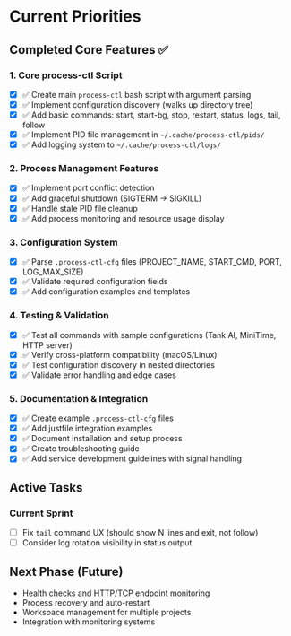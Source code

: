 # Current Priorities

## Completed Core Features ✅

### 1. Core process-ctl Script
- [x] ✅ Create main `process-ctl` bash script with argument parsing
- [x] ✅ Implement configuration discovery (walks up directory tree)
- [x] ✅ Add basic commands: start, start-bg, stop, restart, status, logs, tail, follow
- [x] ✅ Implement PID file management in `~/.cache/process-ctl/pids/`
- [x] ✅ Add logging system to `~/.cache/process-ctl/logs/`

### 2. Process Management Features
- [x] ✅ Implement port conflict detection
- [x] ✅ Add graceful shutdown (SIGTERM → SIGKILL)
- [x] ✅ Handle stale PID file cleanup
- [x] ✅ Add process monitoring and resource usage display

### 3. Configuration System
- [x] ✅ Parse `.process-ctl-cfg` files (PROJECT_NAME, START_CMD, PORT, LOG_MAX_SIZE)
- [x] ✅ Validate required configuration fields
- [x] ✅ Add configuration examples and templates

### 4. Testing & Validation
- [x] ✅ Test all commands with sample configurations (Tank AI, MiniTime, HTTP server)
- [x] ✅ Verify cross-platform compatibility (macOS/Linux)
- [x] ✅ Test configuration discovery in nested directories
- [x] ✅ Validate error handling and edge cases

### 5. Documentation & Integration
- [x] ✅ Create example `.process-ctl-cfg` files
- [x] ✅ Add justfile integration examples
- [x] ✅ Document installation and setup process
- [x] ✅ Create troubleshooting guide
- [x] ✅ Add service development guidelines with signal handling

## Active Tasks

### Current Sprint
- [ ] Fix `tail` command UX (should show N lines and exit, not follow)
- [ ] Consider log rotation visibility in status output

## Next Phase (Future)
- Health checks and HTTP/TCP endpoint monitoring
- Process recovery and auto-restart
- Workspace management for multiple projects
- Integration with monitoring systems